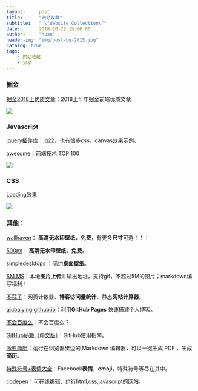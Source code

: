 ```yaml
---
layout:     post
title:      "网站收藏"
subtitle:   " \"Website Collection\""
date:       2018-10-29 15:00:00
author:     "huan"
header-img: "img/post-bg-2015.jpg"
catalog: true
tags:
    - 网站收藏
    - 分享
---
```

### 掘金

[掘金2018上优质文章](https://juejin.im/post/5b3adfe2e51d4555b17e85df)：2018上半年掘金前端优质文章

![](https://i.loli.net/2018/10/30/5bd7c105ad755.jpg)

### Javascript

[jquery插件库](http://www.jq22.com/)：jq22，也有很多css，canvas效果示例。

[awesome](https://www.awesomes.cn/rank?sort=hot)：前端技术 TOP 100


![](https://i.loli.net/2018/10/30/5bd7c105ad755.jpg)

### CSS

[Loading效果](http://sherlocked93.club/vue-style-codebase/loadingAnimation)


![](https://i.loli.net/2018/10/30/5bd7c105ad755.jpg)

### 其他：
[wallhaven](https://alpha.wallhaven.cc/random)： **高清无水印壁纸**，**免费**，有更多**尺寸**可选！！！

[500px](https://500px.me/community/discover?t=rating)： **高清无水印壁纸**，**免费**。

[simpledesktops](http://simpledesktops.com/) ：简约**桌面壁纸**。

[SM.MS](https://sm.ms/)：本地**图片上传**并输出地址，支持gif，不超过5M的图片；markdown编写福利！

[不蒜子](http://busuanzi.ibruce.info/)：网页计数器、**博客访问量统计**、静态**网站计算器**。

[qiubaiying.github.io](https://github.com/qiubaiying/qiubaiying.github.io)：利用**GitHub Pages** 快速搭建个人博客。

[不会百度么](http://buhuibaidu.me/)：不会百度么？

[GitHub秘籍（中文版）](https://www.kancloud.cn/thinkphp/github-tips/37891)：GitHub使用指南。

[冷熊简历](http://cv.ftqq.com/#)：运行在浏览器里边的 Markdown 编辑器，可以一键生成 PDF ，生成**简历**。

[特殊符号+表情大全](http://cn.piliapp.com/facebook-symbols/)：Facebook**表情**，**emoji**，特殊符号等尽在其中。

[codepen](https://codepen.io/)：可在线编辑、运行html,css,javascript的网站。







